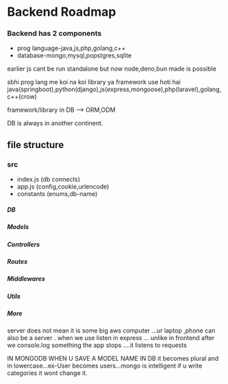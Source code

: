# Backend Roadmap

### Backend has 2 components 
- prog language-java,js,php,golang,c++
- database-mongo,mysql,popstgres,sqlite

earlier js cant be run standalone but now node,deno,bun made is possible

sbhi prog lang me koi na koi library ya framework use hoti hai
java(springboot),python(django),js(express,mongoose),php(laravel),golang,c++(crow)

framework/library in DB --> ORM,ODM

DB is always in another continent.


## file structure

### src
- index.js (db connects)
- app.js (config,cookie,urlencode)
- constants (enums,db-name)
##### DB
##### Models
##### Controllers
##### Routes
##### Middlewares
##### Utils
##### More



server does not mean it is some big aws computer ...ur laptop ,phone can also be a server .
when we use listen in express ... unlike in frontend after we console.log something the app stops ....it listens to requests

IN MONGODB WHEN U SAVE A MODEL NAME IN DB it becomes plural and in lowercase...ex-User becomes users...mongo is intelligent if u write categories it wont change it.